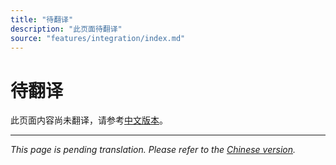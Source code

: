 ```yaml
---
title: "待翻译"
description: "此页面待翻译"
source: "features/integration/index.md"
---
```


# 待翻译

此页面内容尚未翻译，请参考[中文版本](../../zh/features/integration/index.md)。

---

*This page is pending translation. Please refer to the [Chinese version](../../zh/features/integration/index.md).*
